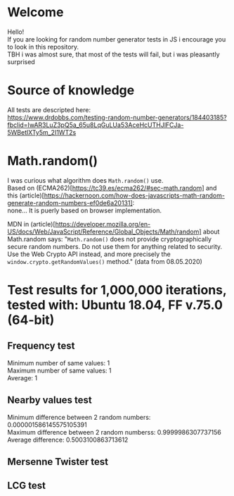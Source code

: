 # Welcome

Hello!  
If you are looking for random number generator tests in JS i encourage you to look in this repository.  
TBH i was almost sure, that most of the tests will fail, but i was pleasantly surprised

# Source of knowledge

All tests are descripted here:  
https://www.drdobbs.com/testing-random-number-generators/184403185?fbclid=IwAR3LuZ3pQ5a_65u8LqGuLUa53AceHcUTHJlFCJa-5WBetlXTy5m_2I1WT2s

# Math.random()

I was curious what algorithm does `Math.random()` use.  
Based on (ECMA262)[https://tc39.es/ecma262/#sec-math.random]
and this (article)[https://hackernoon.com/how-does-javascripts-math-random-generate-random-numbers-ef0de6a20131]:  
none... It is puerly based on browser implementation.

MDN in (article)[https://developer.mozilla.org/en-US/docs/Web/JavaScript/Reference/Global_Objects/Math/random] about
Math.random says: "`Math.random()` does not provide cryptographically secure random numbers. Do not use them for anything related to security. Use the Web Crypto API instead, and more precisely the `window.crypto.getRandomValues()` method." (data from 08.05.2020)

# Test results for 1,000,000 iterations, tested with: Ubuntu 18.04, FF v.75.0 (64-bit)

## Frequency test

Minimum number of same values: 1  
Maximum number of same values: 1  
Average: 1

## Nearby values test

Minimum difference between 2 random numbers: 0.000001586145575105391  
Maximum difference between 2 random numberss: 0.9999986307737156  
Average difference: 0.5003100863713612

## Mersenne Twister test

## LCG test
